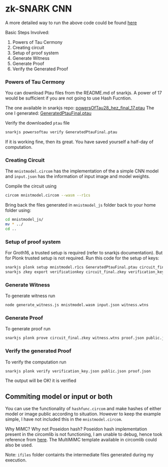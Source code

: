 # zk-SNARK CNN

A more detailed way to run the above code could be found [here](https://github.com/iden3/snarkjs/blob/master/README.md)

Basic Steps Involved:

1. Powers of Tau Cermony
2. Creating circuit
3. Setup of proof system
4. Generate Witness
5. Generate Proof
6. Verify the Generated Proof

### Powers of Tau Cermony

You can download Ptau files from the README.md of snarkjs. A power of 17 would be sufficient if you are not going to use Hash Fucntion.

The one available in snarkjs repo: [powersOfTau28_hez_final_17.ptau](https://hermez.s3-eu-west-1.amazonaws.com/powersOfTau28_hez_final_17.ptau)
The one I generated: [GeneratedPtauFinal.ptau](https://drive.google.com/file/d/1ctffe72_iwzcbGPmdH3wZZW3H0vh__II/view?usp=sharing)

Verify the downloaded `ptau` file
```sh
snarkjs powersoftau verify GeneratedPtauFinal.ptau
```
If it is working fine, then its great. You have saved yourself a half-day of computation.

### Creating Circuit

The `mnistmodel.circom` has the implementation of the a simple CNN model and `input.json` has the information of input image and model weights.

Compile the circuit using

```sh
circom mnistmodel.circom --wasm --r1cs
```

Bring back the files generated in `mnistmodel_js` folder back to your home folder using:

```sh
cd mnistmodel_js/
mv * ../
cd ..
```

### Setup of proof system

For Groth16, a trusted setup is required (refer to snarkjs documentation). But for Plonk trusted setup is not required. Run this code for the setup of keys:

```sh
snarkjs plonk setup mnistmodel.r1cs GeneratedPtauFinal.ptau circuit_final.zkey
snarkjs zkey export verificationkey circuit_final.zkey verification_key.json
```
### Generate Witness
To generate witness run
```sh
node generate_witness.js mnistmodel.wasm input.json witness.wtns
```

### Generate Proof
To generate proof run
```sh
snarkjs plonk prove circuit_final.zkey witness.wtns proof.json public.json
```

### Verify the generated Proof
To verify the computation run
```sh
snarkjs plonk verify verification_key.json public.json proof.json
```
The output will be OK! it is verified

## Commiting model or input or both

You can use the functionality of `hashfunc.circom` and make hashes of either model or image public according to situation.
However to keep the example simple, I have not included this in the `mnistmodel.circom`.

Why MiMC? Why not Poseidon hash? 
Poseidon hash implementation present in the circomlib is not functioning, I am unable to debug, hence took reference from [here](https://0xparc.org/blog/zk-mnist). The MultiMiMC template available in circomlib could also be used.  

Note: `ifiles` folder containts the intermediate files generated during my execution.






